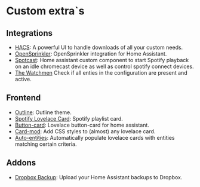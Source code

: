# Custom extra`s

## Integrations

- [HACS](https://github.com/hacs/integration): A powerful UI to handle downloads of all your custom needs.
- [OpenSprinkler](https://github.com/vinteo/hass-opensprinkler): OpenSprinkler integration for Home Assistant.
- [Spotcast](https://github.com/fondberg/spotcast): Home assistant custom component to start Spotify playback on an idle chromecast device as well as control spotify connect devices.
- [The Watchmen](https://github.com/dummylabs/thewatchman) Check if all enties in the configuration are present and active.

## Frontend

- [Outline](https://github.com/frenck/home-assistant-theme-outline): Outline theme.
- [Spotify Lovelace Card](https://github.com/custom-cards/spotify-card): Spotify playlist card.
- [Button-card](https://github.com/custom-cards/button-card): Lovelace button-card for home assistant.
- [Card-mod](https://github.com/custom-cards/button-card): Add CSS styles to (almost) any lovelace card.
- [Auto-entities](https://github.com/thomasloven/lovelace-auto-entities): Automatically populate lovelace cards with entities matching certain criteria.

## Addons

- [Dropbox Backup](https://github.com/mikevansighem/dropbox-backup): Upload your Home Assistant backups to Dropbox.
